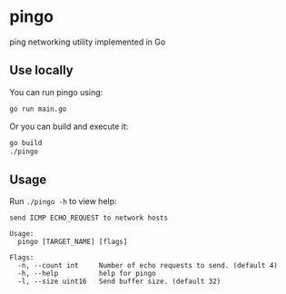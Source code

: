 # pingo

ping networking utility implemented in Go

## Use locally

You can run pingo using:

```bash
go run main.go
```

Or you can build and execute it:

```bash
go build
./pingo
```

## Usage

Run `./pingo -h` to view help:

```
send ICMP ECHO_REQUEST to network hosts

Usage:
  pingo [TARGET_NAME] [flags]

Flags:
  -n, --count int     Number of echo requests to send. (default 4)
  -h, --help          help for pingo
  -l, --size uint16   Send buffer size. (default 32)
```
